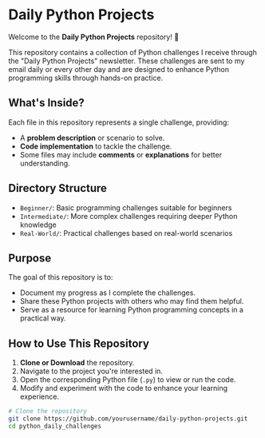 # Daily Python Projects

Welcome to the **Daily Python Projects** repository! 🎉

This repository contains a collection of Python challenges I receive through the "Daily Python Projects" newsletter. These challenges are sent to my email daily or every other day and are designed to enhance Python programming skills through hands-on practice.

## What's Inside?

Each file in this repository represents a single challenge, providing:

- A **problem description** or scenario to solve.
- **Code implementation** to tackle the challenge.
- Some files may include **comments** or **explanations** for better understanding.

## Directory Structure

- `Beginner/`: Basic programming challenges suitable for beginners
- `Intermediate/`: More complex challenges requiring deeper Python knowledge
- `Real-World/`: Practical challenges based on real-world scenarios

## Purpose

The goal of this repository is to:

- Document my progress as I complete the challenges.
- Share these Python projects with others who may find them helpful.
- Serve as a resource for learning Python programming concepts in a practical way.

## How to Use This Repository

1. **Clone or Download** the repository.
2. Navigate to the project you're interested in.
3. Open the corresponding Python file (`.py`) to view or run the code.
4. Modify and experiment with the code to enhance your learning experience.

```bash
# Clone the repository
git clone https://github.com/yourusername/daily-python-projects.git
cd python_daily_challenges
```
